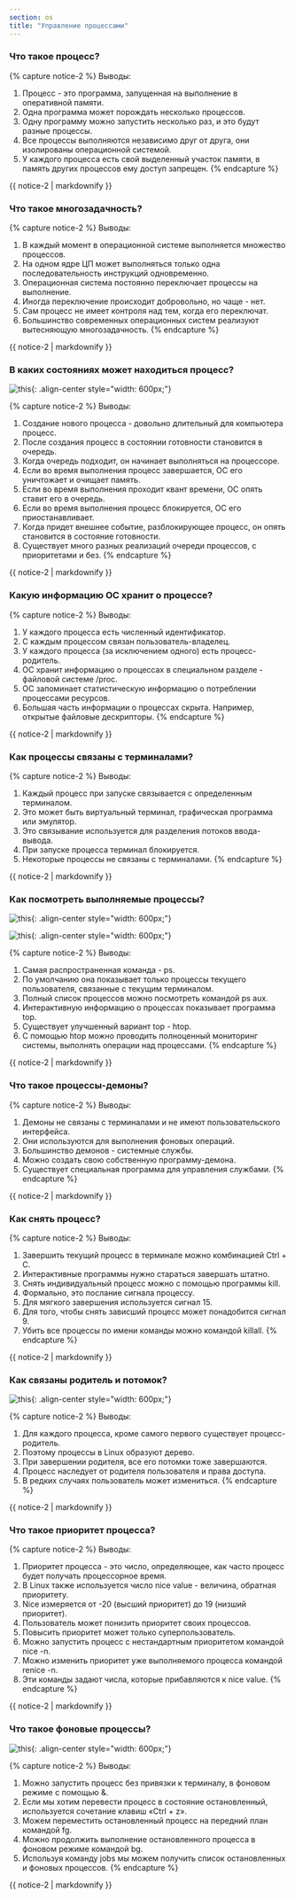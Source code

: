 ```yaml
---
section: os
title: "Управление процессами"
---
```



### Что такое процесс?



{% capture notice-2 %}
Выводы:
1. Процесс - это программа, запущенная на выполнение в оперативной памяти.
2. Одна программа может порождать несколько процессов.
3. Одну программу можно запустить несколько раз, и это будут разные процессы.
4. Все процессы выполняются независимо друг от друга, они изолированы операционной системой.
5. У каждого процесса есть свой выделенный участок памяти, в память других процессов ему доступ запрещен.
{% endcapture %}
<div class="notice--info">{{ notice-2 | markdownify }}</div>


### Что такое многозадачность?

{% capture notice-2 %}
Выводы:
1. В каждый момент в операционной системе выполняется множество процессов.
2. На одном ядре ЦП может выполняться только одна последовательность инструкций одновременно.
3. Операционная система постоянно переключает процессы на выполнение.
4. Иногда переключение происходит добровольно, но чаще - нет.
5. Сам процесс не имеет контроля над тем, когда его переключат.
6. Большинство современных операционных систем реализуют вытесняющую многозадачность.
{% endcapture %}
<div class="notice--info">{{ notice-2 | markdownify }}</div>

### В каких состояниях может находиться процесс?

![this](/assets/images/os_text/os14-6.png "this"){: .align-center style="width: 600px;"}

{% capture notice-2 %}
Выводы:
1. Создание нового процесса - довольно длительный для компьютера процесс.
2. После создания процесс в состоянии готовности становится в очередь.
3. Когда очередь подходит, он начинает выполняться на процессоре.
4. Если во время выполнения процесс завершается, ОС его уничтожает и очищает память.
5. Если во время выполнения проходит квант времени, ОС опять ставит его в очередь.
6. Если во время выполнения процесс блокируется, ОС его приостанавливает. 
7. Когда придет внешнее событие, разблокирующее процесс, он опять становится в состояние готовности.
8. Существует много разных реализаций очереди процессов, с приоритетами и без.
{% endcapture %}
<div class="notice--info">{{ notice-2 | markdownify }}</div>

### Какую информацию ОС хранит о процессе?

{% capture notice-2 %}
Выводы:
1. У каждого процесса есть численный идентификатор.
2. С каждым процессом связан пользователь-владелец.
3. У каждого процесса (за исключением одного) есть процесс-родитель.
4. ОС хранит информацию о процессах в специальном разделе - файловой системе /proc.
5. ОС запоминает статистическую информацию о потреблении процессами ресурсов.
6. Большая часть информации о процессах скрыта. Например, открытые файловые дескрипторы.
{% endcapture %}
<div class="notice--info">{{ notice-2 | markdownify }}</div>

### Как процессы связаны с терминалами?

{% capture notice-2 %}
Выводы:
1. Каждый процесс при запуске связывается с определенным терминалом.
2. Это может быть виртуальный терминал, графическая программа или эмулятор.
3. Это связывание используется для разделения потоков ввода-вывода.
4. При запуске процесса терминал блокируется.
5. Некоторые процессы не связаны с терминалами.
{% endcapture %}
<div class="notice--info">{{ notice-2 | markdownify }}</div>

### Как посмотреть выполняемые процессы?

![this](/assets/images/os_text/os14-8.png "this"){: .align-center style="width: 600px;"}

![this](/assets/images/os_text/os14-9.png "this"){: .align-center style="width: 600px;"}

{% capture notice-2 %}
Выводы:
1. Самая распространенная команда - ps. 
2. По умолчанию она показывает только процессы текущего пользователя, связанные с текущим терминалом.
3. Полный список процессов можно посмотреть командой ps aux.
4. Интерактивную информацию о процессах показывает программа top.
5. Существует улучшенный вариант top - htop.
6. С помощью htop можно проводить полноценный мониторинг системы, выполнять операции над процессами.
{% endcapture %}
<div class="notice--info">{{ notice-2 | markdownify }}</div>

### Что такое процессы-демоны?

{% capture notice-2 %}
Выводы:
1. Демоны не связаны с терминалами и не имеют пользовательского интерфейса.
2. Они используются для выполнения фоновых операций.
3. Большинство демонов - системные службы.
4. Можно создать свою собственную программу-демона.
5. Существует специальная программа для управления службами.
{% endcapture %}
<div class="notice--info">{{ notice-2 | markdownify }}</div>

### Как снять процесс?

{% capture notice-2 %}
Выводы:
1. Завершить текущий процесс в терминале можно комбинацией Ctrl + C.
2. Интерактивные программы нужно стараться завершать штатно.
3. Снять индивидуальный процесс можно с помощью программы kill.
4. Формально, это послание сигнала процессу.
5. Для мягкого завершения используется сигнал 15.
6. Для того, чтобы снять зависший процесс может понадобится сигнал 9.
7. Убить все процессы по имени команды можно командой killall.
{% endcapture %}
<div class="notice--info">{{ notice-2 | markdownify }}</div>

### Как связаны родитель и потомок?

![this](/assets/images/os_text/os14-10.png "this"){: .align-center style="width: 600px;"}

{% capture notice-2 %}
Выводы:
1. Для каждого процесса, кроме самого первого существует процесс-родитель.
2. Поэтому процессы в Linux образуют дерево.
3. При завершении родителя, все его потомки тоже завершаются.
4. Процесс наследует от родителя пользователя и права доступа.
5. В редких случаях пользователь может измениться.
{% endcapture %}
<div class="notice--info">{{ notice-2 | markdownify }}</div>

### Что такое приоритет процесса?

{% capture notice-2 %}
Выводы:
1. Приоритет процесса - это число, определяющее, как часто процесс будет получать процессорное время.
2. В Linux также используется число nice value - величина, обратная приоритету.
3. Nice измеряется от -20 (высший приоритет) до 19 (низший приоритет).
4. Пользователь может понизить приоритет своих процессов.
5. Повысить приоритет может только суперпользователь.
6. Можно запустить процесс с нестандартным приоритетом командой nice -n. 
7. Можно изменить приоритет уже выполняемого процесса командой renice -n.
8. Эти команды задают числа, которые прибавляются к nice value.
{% endcapture %}
<div class="notice--info">{{ notice-2 | markdownify }}</div>

### Что такое фоновые процессы?

![this](/assets/images/os_text/os14-11.png "this"){: .align-center style="width: 600px;"}

{% capture notice-2 %}
Выводы:
1. Можно запустить процесс без привязки к терминалу, в фоновом режиме с помощью &.
2. Если мы хотим перевести процесс в состояние остановленный, используется сочетание клавиш «Ctrl + z».
3. Можем переместить остановленный процесс на передний план командой fg.
4. Можно продолжить выполнение остановленного процесса в фоновом режиме командой bg.
5. Используя команду jobs мы можем получить список остановленных и фоновых процессов.
{% endcapture %}
<div class="notice--info">{{ notice-2 | markdownify }}</div>